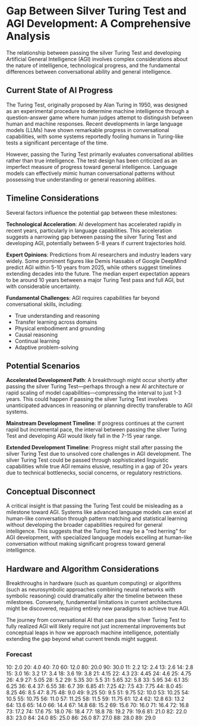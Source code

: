 # Gap Between Silver Turing Test and AGI Development: A Comprehensive Analysis

The relationship between passing the silver Turing Test and developing Artificial General Intelligence (AGI) involves complex considerations about the nature of intelligence, technological progress, and the fundamental differences between conversational ability and general intelligence.

## Current State of AI Progress

The Turing Test, originally proposed by Alan Turing in 1950, was designed as an experimental procedure to determine machine intelligence through a question-answer game where human judges attempt to distinguish between human and machine responses. Recent developments in large language models (LLMs) have shown remarkable progress in conversational capabilities, with some systems reportedly fooling humans in Turing-like tests a significant percentage of the time.

However, passing the Turing Test primarily evaluates conversational abilities rather than true intelligence. The test design has been criticized as an imperfect measure of progress toward general intelligence. Language models can effectively mimic human conversational patterns without possessing true understanding or general reasoning abilities.

## Timeline Considerations

Several factors influence the potential gap between these milestones:

**Technological Acceleration**: AI development has accelerated rapidly in recent years, particularly in language capabilities. This acceleration suggests a narrowing gap between passing the silver Turing Test and developing AGI, potentially between 5-8 years if current trajectories hold.

**Expert Opinions**: Predictions from AI researchers and industry leaders vary widely. Some prominent figures like Demis Hassabis of Google DeepMind predict AGI within 5-10 years from 2025, while others suggest timelines extending decades into the future. The median expert expectation appears to be around 10 years between a major Turing Test pass and full AGI, but with considerable uncertainty.

**Fundamental Challenges**: AGI requires capabilities far beyond conversational skills, including:
- True understanding and reasoning
- Transfer learning across domains
- Physical embodiment and grounding
- Causal reasoning
- Continual learning
- Adaptive problem-solving

## Potential Scenarios

**Accelerated Development Path**: A breakthrough might occur shortly after passing the silver Turing Test—perhaps through a new AI architecture or rapid scaling of model capabilities—compressing the interval to just 1-3 years. This could happen if passing the silver Turing Test involves unanticipated advances in reasoning or planning directly transferable to AGI systems.

**Mainstream Development Timeline**: If progress continues at the current rapid but incremental pace, the interval between passing the silver Turing Test and developing AGI would likely fall in the 7-15 year range.

**Extended Development Timeline**: Progress might stall after passing the silver Turing Test due to unsolved core challenges in AGI development. The silver Turing Test could be passed through sophisticated linguistic capabilities while true AGI remains elusive, resulting in a gap of 20+ years due to technical bottlenecks, social concerns, or regulatory restrictions.

## Conceptual Disconnect

A critical insight is that passing the Turing Test could be misleading as a milestone toward AGI. Systems like advanced language models can excel at human-like conversation through pattern matching and statistical learning without developing the broader capabilities required for general intelligence. This suggests that the Turing Test may be a "red herring" for AGI development, with specialized language models excelling at human-like conversation without making significant progress toward general intelligence.

## Hardware and Algorithm Considerations

Breakthroughs in hardware (such as quantum computing) or algorithms (such as neurosymbolic approaches combining neural networks with symbolic reasoning) could dramatically alter the timeline between these milestones. Conversely, fundamental limitations in current architectures might be discovered, requiring entirely new paradigms to achieve true AGI.

The journey from conversational AI that can pass the silver Turing Test to fully realized AGI will likely require not just incremental improvements but conceptual leaps in how we approach machine intelligence, potentially extending the gap beyond what current trends might suggest.

### Forecast

10: 2.0
20: 4.0
40: 7.0
60: 12.0
80: 20.0
90: 30.0
11: 2.2
12: 2.4
13: 2.6
14: 2.8
15: 3.0
16: 3.2
17: 3.4
18: 3.6
19: 3.8
21: 4.15
22: 4.3
23: 4.45
24: 4.6
25: 4.75
26: 4.9
27: 5.05
28: 5.2
29: 5.35
30: 5.5
31: 5.65
32: 5.8
33: 5.95
34: 6.1
35: 6.25
36: 6.4
37: 6.55
38: 6.7
39: 6.85
41: 7.25
42: 7.5
43: 7.75
44: 8.0
45: 8.25
46: 8.5
47: 8.75
48: 9.0
49: 9.25
50: 9.5
51: 9.75
52: 10.0
53: 10.25
54: 10.5
55: 10.75
56: 11.0
57: 11.25
58: 11.5
59: 11.75
61: 12.4
62: 12.8
63: 13.2
64: 13.6
65: 14.0
66: 14.4
67: 14.8
68: 15.2
69: 15.6
70: 16.0
71: 16.4
72: 16.8
73: 17.2
74: 17.6
75: 18.0
76: 18.4
77: 18.8
78: 19.2
79: 19.6
81: 21.0
82: 22.0
83: 23.0
84: 24.0
85: 25.0
86: 26.0
87: 27.0
88: 28.0
89: 29.0